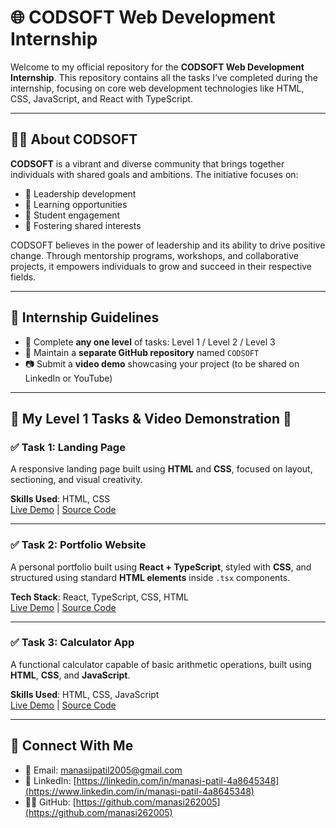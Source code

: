 # 🌐 CODSOFT Web Development Internship

Welcome to my official repository for the **CODSOFT Web Development Internship**. This repository contains all the tasks I’ve completed during the internship, focusing on core web development technologies like HTML, CSS, JavaScript, and React with TypeScript.

---

## 🧑‍💼 About CODSOFT

**CODSOFT** is a vibrant and diverse community that brings together individuals with shared goals and ambitions. The initiative focuses on:

- 🔹 Leadership development  
- 🔹 Learning opportunities  
- 🔹 Student engagement  
- 🔹 Fostering shared interests  

CODSOFT believes in the power of leadership and its ability to drive positive change. Through mentorship programs, workshops, and collaborative projects, it empowers individuals to grow and succeed in their respective fields.

---

## 📢 Internship Guidelines

- 💼 Complete **any one level** of tasks: Level 1 / Level 2 / Level 3  
- 🔗 Maintain a **separate GitHub repository** named `CODSOFT`  
- 📷 Submit a **video demo** showcasing your project (to be shared on LinkedIn or YouTube)  

---

## 🚀 My Level 1 Tasks & Video Demonstration 🎥

### ✅ Task 1: Landing Page

A responsive landing page built using **HTML** and **CSS**, focused on layout, sectioning, and visual creativity.

**Skills Used**: HTML, CSS  
[Live Demo](https://youtu.be/vYTMU-jenzw?si=6-6D0eORJzAQ-Y6z) | [Source Code](https://github.com/manasi262005/CODSOFT/tree/main/task%201%20landing%20page)

---

### ✅ Task 2: Portfolio Website

A personal portfolio built using **React + TypeScript**, styled with **CSS**, and structured using standard **HTML elements** inside `.tsx` components.

**Tech Stack**: React, TypeScript, CSS, HTML  
[Live Demo](https://youtu.be/3DlQCgpdMhs?si=zAJZXlbxcbl44R5G) | [Source Code](https://github.com/manasi262005/CODSOFT/tree/main/task%202%20portfolio)

---

### ✅ Task 3: Calculator App

A functional calculator capable of basic arithmetic operations, built using **HTML**, **CSS**, and **JavaScript**.

**Skills Used**: HTML, CSS, JavaScript  
[Live Demo](https://youtu.be/BX4dyWNHsZk?si=O4wzmJaLSBN0Fjez) | [Source Code](https://github.com/manasi262005/CODSOFT/tree/main/task%203%20calculator)

---

## 🔗 Connect With Me

- 📧 Email: [manasijpatil2005@gmail.com](mailto:manasijpatil2005@gmail.com)  
- 💼 LinkedIn: [https://linkedin.com/in/manasi-patil-4a8645348](https://www.linkedin.com/in/manasi-patil-4a8645348)  
- 🧑‍💻 GitHub: [https://github.com/manasi262005](https://github.com/manasi262005)

